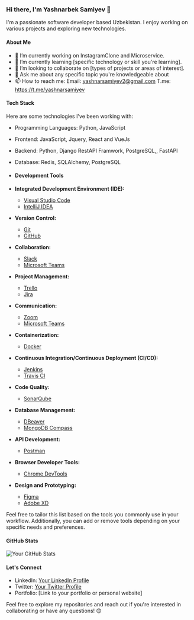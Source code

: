 ### Hi there, I'm Yashnarbek Samiyev 👋

I'm a passionate software developer based Uzbekistan. I enjoy working on various projects and exploring new technologies.

#### About Me

- 🔭 I’m currently working on InstagramClone and Microservice.
- 🌱 I’m currently learning [specific technology or skill you're learning].
- 👯 I’m looking to collaborate on [types of projects or areas of interest].
- 💬 Ask me about any specific topic you're knowledgeable about
- 📫 How to reach me: Email: yashnarsamiyev2@gmail.com T.me: https://t.me/yashnarsamiyev

#### Tech Stack

Here are some technologies I've been working with:

- Programming Languages: Python, JavaScript
- Frontend: JavaScript, Jquery, React and VueJs
- Backend: Python, Django RestAPI Framwork, PostgreSQL,, FastAPI
- Database: Redis, SQLAlchemy, PostgreSQL
- #### Development Tools

- **Integrated Development Environment (IDE):**
  - [Visual Studio Code](https://code.visualstudio.com/)
  - [IntelliJ IDEA](https://www.jetbrains.com/idea/)

- **Version Control:**
  - [Git](https://git-scm.com/)
  - [GitHub](https://github.com/)

- **Collaboration:**
  - [Slack](https://slack.com/)
  - [Microsoft Teams](https://teams.microsoft.com/)

- **Project Management:**
  - [Trello](https://trello.com/)
  - [Jira](https://www.atlassian.com/software/jira)

- **Communication:**
  - [Zoom](https://zoom.us/)
  - [Microsoft Teams](https://teams.microsoft.com/)

- **Containerization:**
  - [Docker](https://www.docker.com/)

- **Continuous Integration/Continuous Deployment (CI/CD):**
  - [Jenkins](https://www.jenkins.io/)
  - [Travis CI](https://travis-ci.org/)

- **Code Quality:**
  - [SonarQube](https://www.sonarqube.org/)

- **Database Management:**
  - [DBeaver](https://dbeaver.io/)
  - [MongoDB Compass](https://www.mongodb.com/try/download/compass)

- **API Development:**
  - [Postman](https://www.postman.com/)

- **Browser Developer Tools:**
  - [Chrome DevTools](https://developers.google.com/web/tools/chrome-devtools)

- **Design and Prototyping:**
  - [Figma](https://www.figma.com/)
  - [Adobe XD](https://www.adobe.com/products/xd.html)

Feel free to tailor this list based on the tools you commonly use in your workflow. Additionally, you can add or remove tools depending on your specific needs and preferences.


#### GitHub Stats

![Your GitHub Stats](https://github-readme-stats.vercel.app/api?username=YourGitHubUsername&show_icons=true&hide_border=true)

#### Let's Connect

- LinkedIn: [Your LinkedIn Profile](https://www.linkedin.com/in/your-linkedin-profile/)
- Twitter: [Your Twitter Profile](https://twitter.com/your-twitter-handle)
- Portfolio: [Link to your portfolio or personal website]

Feel free to explore my repositories and reach out if you're interested in collaborating or have any questions! 😊
